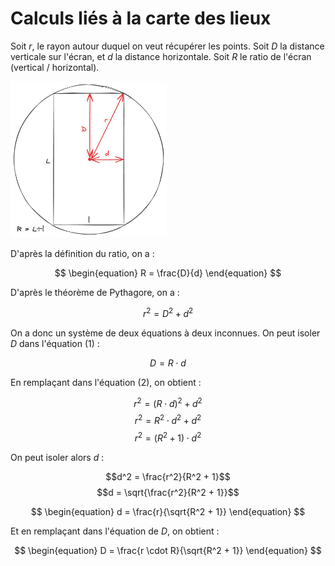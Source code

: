 # Calculs liés à la carte des lieux

Soit $r$, le rayon autour duquel on veut récupérer les points. Soit $D$ la distance verticale sur l'écran, et $d$ la distance horizontale. Soit $R$ le ratio de l'écran (vertical / horizontal).

<img src="../images/venue-map-schema.png" height="250" alt="Schema de l'écran du téléphone par rapport au rayon." />

D'après la définition du ratio, on a :

$$
\begin{equation}
R = \frac{D}{d}
\end{equation}
$$

D'après le théorème de Pythagore, on a :

$$
\begin{equation}
r^2 = D^2 + d^2
\end{equation}
$$

On a donc un système de deux équations à deux inconnues. On peut isoler $D$ dans l'équation $(1)$ :

$$D = R \cdot d$$

En remplaçant dans l'équation $(2)$, on obtient :

$$r^2 = (R \cdot d)^2 + d^2$$
$$r^2 = R^2 \cdot d^2 + d^2$$
$$r^2 = (R^2 + 1) \cdot d^2$$

On peut isoler alors $d$ :

$$d^2 = \frac{r^2}{R^2 + 1}$$
$$d = \sqrt{\frac{r^2}{R^2 + 1}}$$

$$
\begin{equation}
d = \frac{r}{\sqrt{R^2 + 1}}
\end{equation}
$$

Et en remplaçant dans l'équation de $D$, on obtient :

$$
\begin{equation}
D = \frac{r \cdot R}{\sqrt{R^2 + 1}}
\end{equation}
$$
